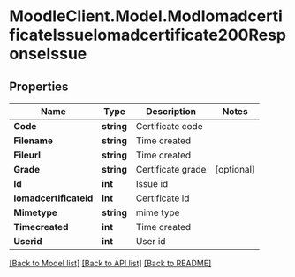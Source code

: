 # MoodleClient.Model.ModIomadcertificateIssueIomadcertificate200ResponseIssue

## Properties

Name | Type | Description | Notes
------------ | ------------- | ------------- | -------------
**Code** | **string** | Certificate code | 
**Filename** | **string** | Time created | 
**Fileurl** | **string** | Time created | 
**Grade** | **string** | Certificate grade | [optional] 
**Id** | **int** | Issue id | 
**Iomadcertificateid** | **int** | Certificate id | 
**Mimetype** | **string** | mime type | 
**Timecreated** | **int** | Time created | 
**Userid** | **int** | User id | 

[[Back to Model list]](../README.md#documentation-for-models) [[Back to API list]](../README.md#documentation-for-api-endpoints) [[Back to README]](../README.md)

